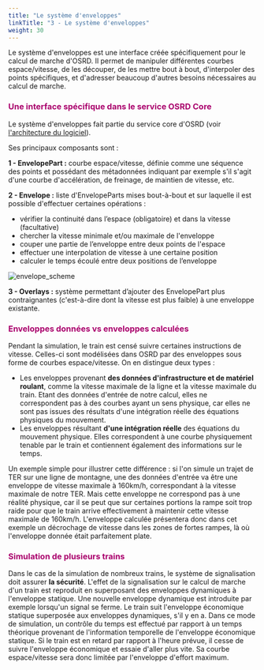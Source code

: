 ```yaml
---
title: "Le système d'enveloppes"
linkTitle: "3 - Le système d'enveloppes"
weight: 30
---
```


Le système d'enveloppes est une interface créée spécifiquement pour le calcul de marche d'OSRD. Il permet de manipuler différentes courbes espace/vitesse, de les découper, de les mettre bout à bout, d'interpoler des points spécifiques, et d'adresser beaucoup d'autres besoins nécessaires au calcul de marche.

<font color=#aa026d>

### Une interface spécifique dans le service OSRD Core

</font>

Le système d'enveloppes fait partie du service core d'OSRD (voir [l'architecture du logiciel](../architecture/_index)).

Ses principaux composants sont :

**1 - EnvelopePart :** courbe espace/vitesse, définie comme une séquence des points et possédant des métadonnées indiquant par exemple s'il s'agit d'une courbe d'accélération, de freinage, de maintien de vitesse, etc.

**2 - Envelope :** liste d'EnvelopeParts mises bout-à-bout et sur laquelle il est possible d'effectuer certaines opérations :

- vérifier la continuité dans l’espace (obligatoire) et dans la vitesse (facultative)
- chercher la vitesse minimale et/ou maximale de l'enveloppe
- couper une partie de l’enveloppe entre deux points de l'espace
- effectuer une interpolation de vitesse à une certaine position
- calculer le temps écoulé entre deux positions de l’enveloppe

![envelope_scheme](../envelopes_scheme.png)

**3 - Overlays :** système permettant d’ajouter des EnvelopePart plus contraignantes (c'est-à-dire dont la vitesse est plus faible) à une enveloppe existante.

<font color=#aa026d>

### Enveloppes données vs enveloppes calculées

</font>

Pendant la simulation, le train est censé suivre certaines instructions de vitesse. Celles-ci sont modélisées dans OSRD par des enveloppes sous forme de courbes espace/vitesse. On en distingue deux types :

- Les enveloppes provenant **des données d'infrastructure et de matériel roulant**, comme la vitesse maximale de la ligne et la vitesse maximale du train. Etant des données d'entrée de notre calcul, elles ne correspondent pas à des courbes ayant un sens physique, car elles ne sont pas issues des résultats d'une intégration réelle des équations physiques du mouvement.
- Les enveloppes résultant **d'une intégration réelle** des équations du mouvement physique. Elles correspondent à une courbe physiquement tenable par le train et contiennent également des informations sur le temps.

Un exemple simple pour illustrer cette différence : si l'on simule un trajet de TER sur une ligne de montagne, une des données d'entrée va être une enveloppe de vitesse maximale à 160km/h, correspondant à la vitesse maximale de notre TER. Mais cette enveloppe ne correspond pas à une réalité physique, car il se peut que sur certaines portions la rampe soit trop raide pour que le train arrive effectivement à maintenir cette vitesse maximale de 160km/h. L'enveloppe calculée présentera donc dans cet exemple un décrochage de vitesse dans les zones de fortes rampes, là où l'enveloppe donnée était parfaitement plate.

<font color=#aa026d>

### Simulation de plusieurs trains

</font>

Dans le cas de la simulation de nombreux trains, le système de signalisation doit assurer **la sécurité**. L'effet de la signalisation sur le calcul de marche d'un train est reproduit en superposant des enveloppes dynamiques à l'enveloppe statique. Une nouvelle enveloppe dynamique est introduite par exemple lorsqu'un signal se ferme. Le train suit l'enveloppe économique statique superposée aux enveloppes dynamiques, s'il y en a. Dans ce mode de simulation, un contrôle du temps est effectué par rapport à un temps théorique provenant de l'information temporelle de l'enveloppe économique statique. Si le train est en retard par rapport à l'heure prévue, il cesse de suivre l'enveloppe économique et essaie d'aller plus vite. Sa courbe espace/vitesse sera donc limitée par l'enveloppe d'effort maximum.